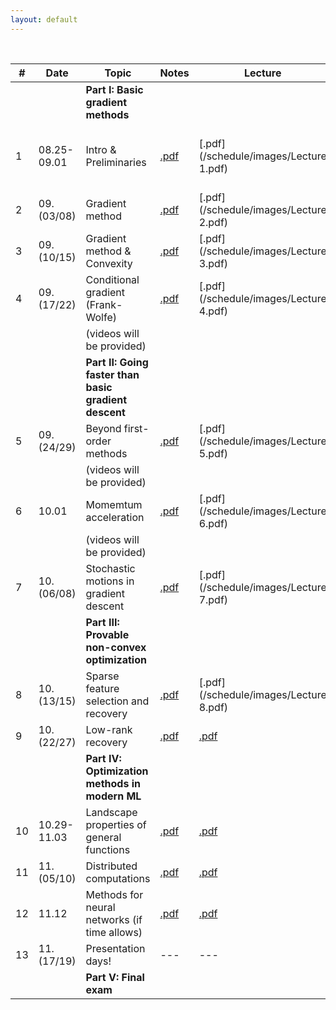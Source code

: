 ```yaml
---
layout: default
---
```


&nbsp;


| # | Date  | Topic  | Notes | Lecture | Notebook  |
|-|-|-|-|-|-|
| | | **Part I: Basic gradient methods** | | | |
| 1 | 08.25-09.01 | Intro & Preliminaries  | [.pdf](/schedule/images/chapter1.pdf) | [.pdf](/schedule/images/Lecture 1.pdf) | [.ipynb](/schedule/images/Chapter 1a.ipynb) [.ipynb](/schedule/images/Chapter 1b.ipynb)
| 2 | 09.(03/08) | Gradient method | [.pdf](/schedule/images/chapter2.pdf)  | [.pdf](/schedule/images/Lecture 2.pdf) | [.ipynb](/schedule/images/Chapter 2.ipynb) |
| 3 | 09.(10/15) | Gradient method & Convexity | [.pdf](/schedule/images/chapter3.pdf)  | [.pdf](/schedule/images/Lecture 3.pdf) | [.ipynb](/schedule/images/Chapter 3.ipynb) |
| 4 | 09.(17/22) | Conditional gradient (Frank-Wolfe) | [.pdf](/schedule/images/chapter4.pdf)  | [.pdf](/schedule/images/Lecture 4.pdf) | [.ipynb](/schedule/images/Chapter 4.ipynb) |
| | | (videos will be provided) |  | |  |
| | | **Part II: Going faster than basic gradient descent** | | | |
| 5 | 09.(24/29) | Beyond first-order methods | [.pdf](/schedule/images/chapter5.pdf)  | [.pdf](/schedule/images/Lecture 5.pdf) | [.ipynb](/schedule/images/Chapter 5.ipynb) |
| | | (videos will be provided) |  | |  |
| 6 | 10.01 | Momemtum acceleration | [.pdf](/schedule/images/chapter6.pdf)  | [.pdf](/schedule/images/Lecture 6.pdf) | [.ipynb](/schedule/images/Chapter 6.ipynb) |
| | | (videos will be provided) |  | |  |
| 7 | 10.(06/08) | Stochastic motions in gradient descent | [.pdf](/schedule/images/chapter7.pdf)  | [.pdf](/schedule/images/Lecture 7.pdf) | [.ipynb](/schedule/images/Chapter 7.ipynb) |
| | | **Part III: Provable non-convex optimization** | | | |
| 8 | 10.(13/15) | Sparse feature selection and recovery | [.pdf](/schedule/images/chapter8.pdf)  | [.pdf](/schedule/images/Lecture 8.pdf) | [.ipynb](/schedule/images/Chapter 8.ipynb) |
| 9 | 10.(22/27) | Low-rank recovery | [.pdf]()  | [.pdf]() | [.ipynb]() |
| | | **Part IV: Optimization methods in modern ML** | | | |
| 10 | 10.29-11.03 | Landscape properties of general functions | [.pdf]()  | [.pdf]() | --- |
| 11 | 11.(05/10) | Distributed computations | [.pdf]()  | [.pdf]() | --- |
| 12 | 11.12 | Methods for neural networks (if time allows) | [.pdf]()  | [.pdf]() | --- |
| 13 | 11.(17/19) | Presentation days!  | ---  | ---  | --- |
| | | **Part V: Final exam** | | | |

&nbsp;
&nbsp;
